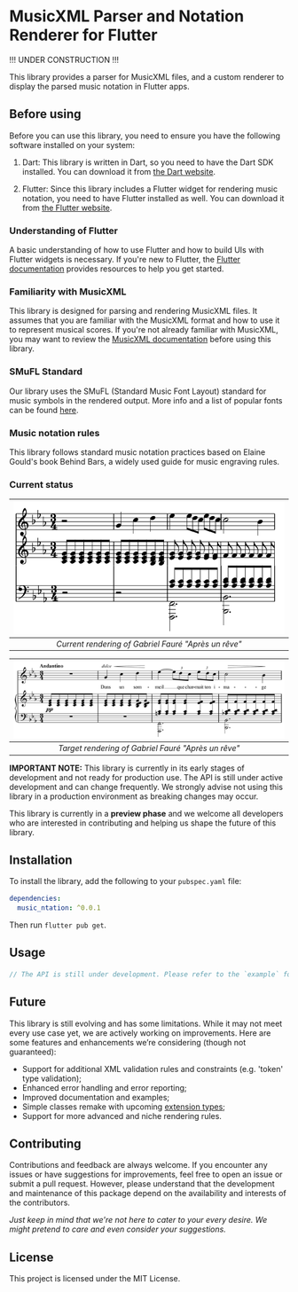 # MusicXML Parser and Notation Renderer for Flutter

!!! UNDER CONSTRUCTION !!!

This library provides a parser for MusicXML files, and a custom renderer to display the parsed music notation in Flutter apps.

## Before using

Before you can use this library, you need to ensure you have the following software installed on your system:

1. Dart: This library is written in Dart, so you need to have the Dart SDK installed. You can download it from [the Dart website](https://dart.dev/get-dart).

2. Flutter: Since this library includes a Flutter widget for rendering music notation, you need to have Flutter installed as well. You can download it from [the Flutter website](https://flutter.dev/docs/get-started/install).

### Understanding of Flutter

A basic understanding of how to use Flutter and how to build UIs with Flutter widgets is necessary. If you're new to Flutter, the [Flutter documentation](https://flutter.dev/docs) provides resources to help you get started.

### Familiarity with MusicXML

This library is designed for parsing and rendering MusicXML files. It assumes that you are familiar with the MusicXML format and how to use it to represent musical scores. If you're not already familiar with MusicXML, you may want to review the [MusicXML documentation](https://www.musicxml.com/for-developers/) before using this library.

### SMuFL Standard

Our library uses the SMuFL (Standard Music Font Layout) standard for music symbols in the rendered output. More info and a list of popular fonts can be found [here](https://www.smufl.org/fonts/).

### Music notation rules

This library follows standard music notation practices based on Elaine Gould's book Behind Bars, a widely used guide for music engraving rules.

### Current status

|<img src='./docs/images/current_status_apres.png' width='550'>|
|:--:|
| *Current rendering of Gabriel Fauré "Après un rêve"* |

|<img src='./docs/images/target_apres.png' width='550'>|
|:--:|
| *Target rendering of Gabriel Fauré "Après un rêve"* |

**IMPORTANT NOTE:** This library is currently in its early stages of development and not ready for production use. The API is still under active development and can change frequently. We strongly advise not using this library in a production environment as breaking changes may occur.

This library is currently in a **preview phase** and we welcome all developers who are interested in contributing and helping us shape the future of this library.

## Installation

To install the library, add the following to your `pubspec.yaml` file:

```yaml
dependencies:
  music_ntation: ^0.0.1
```

Then run `flutter pub get`.

## Usage

```dart
// The API is still under development. Please refer to the `example` folder for usage details.
```

## Future

This library is still evolving and has some limitations. While it may not meet every use case yet, we are actively working on improvements. Here are some features and enhancements we’re considering (though not guaranteed):

- Support for additional XML validation rules and constraints (e.g. 'token' type validation);
- Enhanced error handling and error reporting;
- Improved documentation and examples;
- Simple classes remake with upcoming [extension types](https://github.com/dart-lang/language/issues/2727);
- Support for more advanced and niche rendering rules.

## Contributing

Contributions and feedback are always welcome. If you encounter any issues or have suggestions for improvements, feel free to open an issue or submit a pull request. However, please understand that the development and maintenance of this package depend on the availability and interests of the contributors.

*Just keep in mind that we're not here to cater to your every desire. We might pretend to care and even consider your suggestions.*

## License

This project is licensed under the MIT License.
